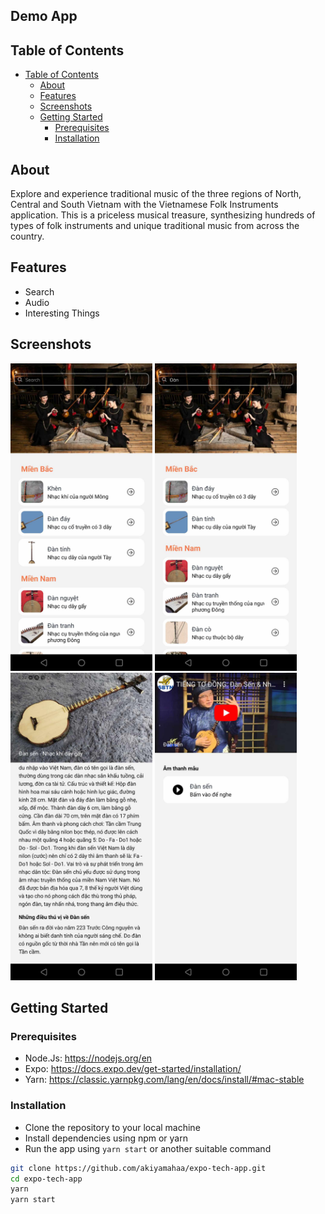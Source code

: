 <!-- # CodeCrafters

<img src="images/logo.png" width="256" alt='logo'> -->

## Demo App

## Table of Contents
- [Table of Contents](#table-of-contents)
  - [About](#about)
  - [Features](#features)
  - [Screenshots](#screenshots)
  - [Getting Started](#getting-started)
    - [Prerequisites](#prerequisites)
    - [Installation](#installation)

## About

Explore and experience traditional music of the three regions of North, Central and South Vietnam with the Vietnamese Folk Instruments application. This is a priceless musical treasure, synthesizing hundreds of types of folk instruments and unique traditional music from across the country.

## Features
- Search
- Audio
- Interesting Things

## Screenshots

<p float='left'>
<img src="images/home.png" width="45%" alt='screen1'>
<img src="images/search.png" width="45%" alt='screen1'>
<img src="images/interestingThings.png" width="45%" alt='screen1'>
<img src="images/audio.png" width="45%" alt='screen1'>
</p>



## Getting Started

### Prerequisites

- Node.Js: https://nodejs.org/en
- Expo: https://docs.expo.dev/get-started/installation/
- Yarn: https://classic.yarnpkg.com/lang/en/docs/install/#mac-stable

### Installation

- Clone the repository to your local machine
- Install dependencies using npm or yarn
- Run the app using `yarn start` or another suitable command

```bash
git clone https://github.com/akiyamahaa/expo-tech-app.git
cd expo-tech-app
yarn
yarn start